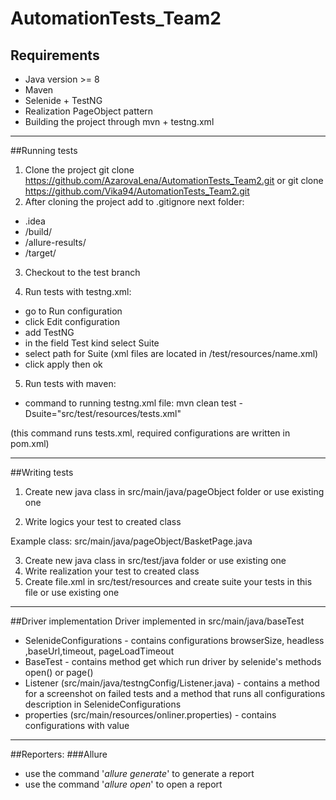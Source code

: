 # AutomationTests_Team2

## Requirements
* Java version >= 8
* Maven
* Selenide + TestNG
* Realization PageObject pattern
* Building the project through mvn + testng.xml
-------------

##Running tests


1. Clone the project
   git clone https://github.com/AzarovaLena/AutomationTests_Team2.git 
or 
git clone https://github.com/Vika94/AutomationTests_Team2.git
2. After cloning the project add to .gitignore next folder:

* .idea
* /build/
*  /allure-results/
*  /target/
3. Checkout to the  test branch

4. Run tests with testng.xml:
* go to Run configuration
* click Edit configuration
* add TestNG
* in the field Test kind select Suite
* select path for Suite (xml files are located in /test/resources/name.xml)
* click apply then ok
5. Run tests with maven:
* command to running testng.xml file:
   mvn clean test -Dsuite="src/test/resources/tests.xml"

(this command runs tests.xml, required configurations are written in pom.xml)

----------------


##Writing tests


1) Create new java class in src/main/java/pageObject folder or use existing one

2) Write logics your test to created class

Example class: src/main/java/pageObject/BasketPage.java

3) Create new java class in src/test/java folder or use existing one
4) Write realization your test to created class
5) Create file.xml in src/test/resources and create suite your tests in this file or use existing one

---------------------
##Driver implementation
Driver implemented in src/main/java/baseTest  

* SelenideConfigurations - contains configurations browserSize, headless ,baseUrl,timeout, pageLoadTimeout
* BaseTest - contains method get which run driver by selenide's methods open() or page() 
* Listener (src/main/java/testngConfig/Listener.java) - contains a method for a screenshot on failed tests 
and a method that runs all configurations description in SelenideConfigurations
* properties (src/main/resources/onliner.properties) - contains configurations with value

--------------------- 


##Reporters:
###Allure
* use the command '_allure generate_' to generate a report
* use the command '_allure open_' to open a report


